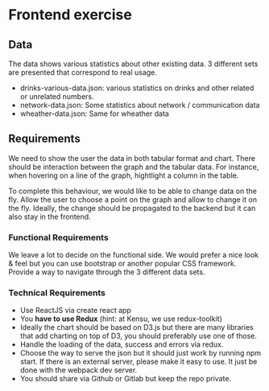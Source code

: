 # Frontend exercise

## Data

The data shows various statistics about other existing data. 3 different sets are presented that correspond to real usage.

- drinks-various-data.json: various statistics on drinks and other related or unrelated numbers.
- network-data.json: Some statistics about network / communication data
- wheather-data.json: Same for wheather data

## Requirements

We need to show the user the data in both tabular format and chart.
There should be interaction between the graph and the tabular data.
For instance, when hovering on a line of the graph, hightlight a column in the table.

To complete this behaviour, we would like to be able to change data on the fly. Allow the user to choose
a point on the graph and allow to change it on the fly. Ideally, the change should be propagated to the backend
but it can also stay in the frontend.

### Functional Requirements

We leave a lot to decide on the functional side. We would prefer a nice look & feel but you can use bootstrap or another popular CSS framework. Provide a way to navigate through the 3 different data sets.

### Technical Requirements

- Use ReactJS via create react app
- You **have to use Redux** (hint: at Kensu, we use redux-toolkit)
- Ideally the chart should be based on D3.js but there are many libraries that add charting on top of D3, you should preferably use one of those.
- Handle the loading of the data, success and errors via redux.
- Choose the way to serve the json but it should just work by running npm start. If there is an external server, please make it easy to use. It just be done with the webpack dev server.
- You should share via Github or Gitlab but keep the repo private.
